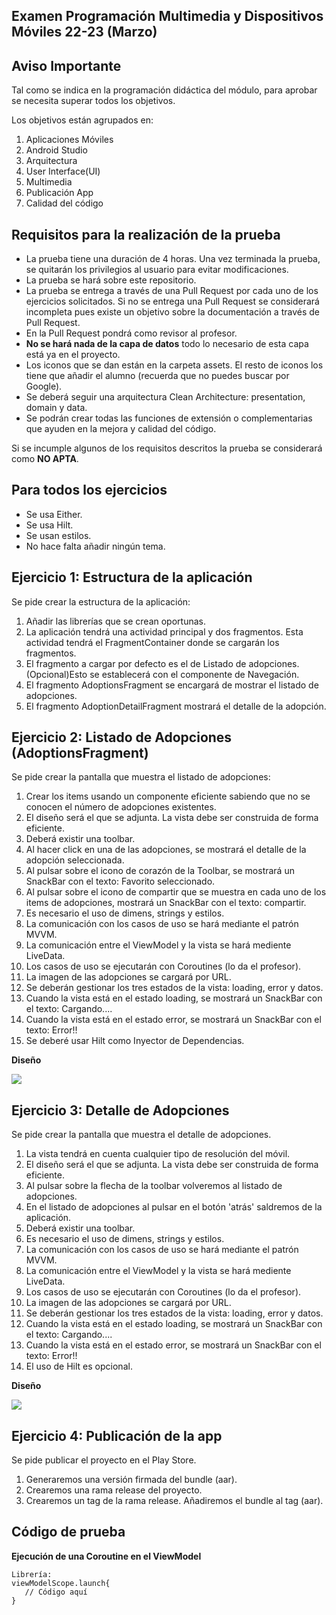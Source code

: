 ## Examen Programación Multimedia y Dispositivos Móviles 22-23 (Marzo)

## Aviso Importante

Tal como se indica en la programación didáctica del módulo, para aprobar se necesita superar todos
los objetivos.

Los objetivos están agrupados en:

1. Aplicaciones Móviles
2. Android Studio
3. Arquitectura
4. User Interface(UI)
5. Multimedia
6. Publicación App
7. Calidad del código

## Requisitos para la realización de la prueba

- La prueba tiene una duración de 4 horas. Una vez terminada la prueba, se quitarán los privilegios
  al usuario para evitar modificaciones.
- La prueba se hará sobre este repositorio.
- La prueba se entrega a través de una Pull Request por cada uno de los ejercicios solicitados. Si
  no se entrega una Pull Request se considerará incompleta pues existe un objetivo sobre la
  documentación a través de Pull Request.
- En la Pull Request pondrá como revisor al profesor.
- **No se hará nada de la capa de datos** todo lo necesario de esta capa está ya en el proyecto.
- Los iconos que se dan están en la carpeta assets. El resto de iconos los tiene que añadir el
  alumno (recuerda que no puedes buscar por Google).
- Se deberá seguir una arquitectura Clean Architecture: presentation, domain y data.
- Se podrán crear todas las funciones de extensión o complementarias que ayuden en la mejora y
  calidad del código.

Si se incumple algunos de los requisitos descritos la prueba se considerará como **NO APTA**.

## Para todos los ejercicios

- Se usa Either.
- Se usa Hilt.
- Se usan estilos.
- No hace falta añadir ningún tema.

## Ejercicio 1: Estructura de la aplicación

Se pide crear la estructura de la aplicación:

1. Añadir las librerías que se crean oportunas.
2. La aplicación tendrá una actividad principal y dos fragmentos. Esta actividad tendrá el
   FragmentContainer donde se cargarán los fragmentos.
3. El fragmento a cargar por defecto es el de Listado de adopciones. (Opcional)Esto se establecerá con el
   componente de Navegación.
4. El fragmento AdoptionsFragment se encargará de mostrar el listado de adopciones.
5. El fragmento AdoptionDetailFragment mostrará el detalle de la adopción.

## Ejercicio 2: Listado de Adopciones (AdoptionsFragment)

Se pide crear la pantalla que muestra el listado de adopciones:

1. Crear los items usando un componente eficiente sabiendo que no se conocen el número de adopciones
   existentes.
2. El diseño será el que se adjunta. La vista debe ser construida de forma eficiente.
3. Deberá existir una toolbar.
4. Al hacer click en una de las adopciones, se mostrará el detalle de la adopción seleccionada.
5. Al pulsar sobre el icono de corazón de la Toolbar, se mostrará un SnackBar con el texto: Favorito
   seleccionado.
6. Al pulsar sobre el icono de compartir que se muestra en cada uno de los items de adopciones,
   mostrará un SnackBar con el texto: compartir.
7. Es necesario el uso de dimens, strings y estilos.
8. La comunicación con los casos de uso se hará mediante el patrón MVVM.
9. La comunicación entre el ViewModel y la vista se hará mediente LiveData.
10. Los casos de uso se ejecutarán con Coroutines (lo da el profesor).
11. La imagen de las adopciones se cargará por URL.
12. Se deberán gestionar los tres estados de la vista: loading, error y datos.
13. Cuando la vista está en el estado loading, se mostrará un SnackBar con el texto: Cargando....
14. Cuando la vista está en el estado error, se mostrará un SnackBar con el texto: Error!!
15. Se deberé usar Hilt como Inyector de Dependencias.

**Diseño**

![](assets/listado_adopciones.jpeg)

## Ejercicio 3: Detalle de Adopciones

Se pide crear la pantalla que muestra el detalle de adopciones.

1. La vista tendrá en cuenta cualquier tipo de resolución del móvil.
2. El diseño será el que se adjunta. La vista debe ser construida de forma eficiente.
3. Al pulsar sobre la flecha de la toolbar volveremos al listado de adopciones.
4. En el listado de adopciones al pulsar en el botón 'atrás' saldremos de la aplicación.
5. Deberá existir una toolbar.
6. Es necesario el uso de dimens, strings y estilos.
7. La comunicación con los casos de uso se hará mediante el patrón MVVM.
8. La comunicación entre el ViewModel y la vista se hará mediente LiveData.
9. Los casos de uso se ejecutarán con Coroutines (lo da el profesor).
10. La imagen de las adopciones se cargará por URL.
11. Se deberán gestionar los tres estados de la vista: loading, error y datos.
12. Cuando la vista está en el estado loading, se mostrará un SnackBar con el texto: Cargando....
13. Cuando la vista está en el estado error, se mostrará un SnackBar con el texto: Error!!
14. El uso de Hilt es opcional.

**Diseño**

![](assets/detalle_adopcion.jpeg)

## Ejercicio 4: Publicación de la app

Se pide publicar el proyecto en el Play Store.

1. Generaremos una versión firmada del bundle (aar).
2. Crearemos una rama release del proyecto.
3. Crearemos un tag de la rama release. Añadiremos el bundle al tag (aar).

## Código de prueba

**Ejecución de una Coroutine en el ViewModel**

```
Librería: 
viewModelScope.launch{
   // Código aquí
}
```

